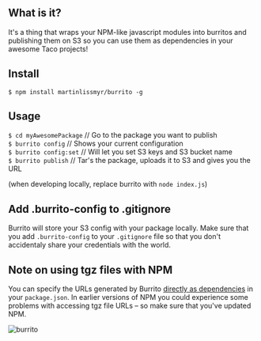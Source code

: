 ## What is it?

It's a thing that wraps your NPM-like javascript modules into burritos and publishing them on S3 so you can use them as dependencies in your awesome Taco projects!

## Install

`$ npm install martinlissmyr/burrito -g`

## Usage

`$ cd myAwesomePackage` // Go to the package you want to publish  
`$ burrito config` // Shows your current configuration  
`$ burrito config:set` // Will let you set S3 keys and S3 bucket name  
`$ burrito publish` // Tar's the package, uploads it to S3 and gives you the URL

(when developing locally, replace burrito with `node index.js`)

## Add .burrito-config to .gitignore

Burrito will store your S3 config with your package locally. Make sure that you add `.burrito-config` to your `.gitignore` file so that you don't accidentaly share your credentials with the world.

## Note on using tgz files with NPM

You can specify the URLs generated by Burrito [directly as dependencies](https://docs.npmjs.com/files/package.json#urls-as-dependencies) in your `package.json`. In earlier versions of NPM you could experience some problems with accessing tgz file URLs – so make sure that you've updated NPM.

![burrito](https://cloud.githubusercontent.com/assets/521390/24378416/20b12aec-1343-11e7-82f2-547a514f2442.jpg)
